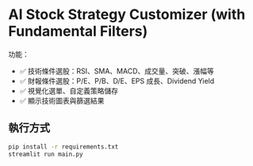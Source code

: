 # AI Stock Strategy Customizer (with Fundamental Filters)

功能：
- ✅ 技術條件選股：RSI、SMA、MACD、成交量、突破、漲幅等
- ✅ 財報條件選股：P/E、P/B、D/E、EPS 成長、Dividend Yield
- ✅ 視覺化選單、自定義策略儲存
- ✅ 顯示技術圖表與篩選結果

## 執行方式

```bash
pip install -r requirements.txt
streamlit run main.py
```
